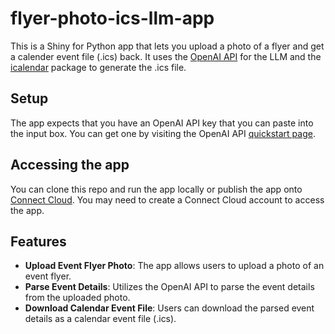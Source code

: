 # flyer-photo-ics-llm-app

This is a Shiny for Python app that lets you upload a photo of a flyer and get a calender event file (.ics) back. It uses the [OpenAI API](https://github.com/openai/openai-python) for the LLM and the [icalendar](https://pypi.org/project/icalendar/) package to generate the .ics file.

## Setup

The app expects that you have an OpenAI API key that you can paste into the input box. You can get one by visiting the OpenAI API [quickstart page](https://platform.openai.com/docs/quickstart/).  

## Accessing the app

You can clone this repo and run the app locally or publish the app onto [Connect Cloud](https://connect.posit.cloud/). You may need to create a Connect Cloud account to access the app.

## Features

- **Upload Event Flyer Photo**: The app allows users to upload a photo of an event flyer.
- **Parse Event Details**: Utilizes the OpenAI API to parse the event details from the uploaded photo.
- **Download Calendar Event File**: Users can download the parsed event details as a calendar event file (.ics).